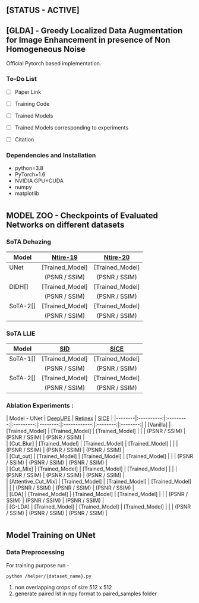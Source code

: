 ## [STATUS - ACTIVE]
## [GLDA] - Greedy Localized Data Augmentation for Image Enhancement in presence of Non Homogeneous Noise 
Official Pytorch based implementation.

### To-Do List  

- [ ] Paper Link
- [ ] Training Code
- [ ] Trained Models
- [ ] Trained Models corresponding to experiments
- [ ] Citation


### Dependencies and Installation

* python=3.8
* PyTorch=1.6
* NVIDIA GPU+CUDA
* numpy
* matplotlib

#
## MODEL ZOO - Checkpoints of Evaluated Networks on different datasets
### SoTA Dehazing
| Model  | [Ntire-19](https://data.vision.ee.ethz.ch/cvl/ntire19//dense-haze/) | [Ntire-20](https://competitions.codalab.org/competitions/22236) | 
|--------|:------------:|:------------:|
| UNet           |  [Trained_Model]         |  [Trained_Model]|
|                |  (PSNR / SSIM)           |  (PSNR / SSIM)  |
| DIDH[]         |  [Trained_Model]         |  [Trained_Model]|
|                |  (PSNR / SSIM)           |  (PSNR / SSIM)  |
| SoTA-2[]       |  [Trained_Model]         |  [Trained_Model]|
|                |  (PSNR / SSIM)           |  (PSNR / SSIM)  | 



### SoTA LLIE
|  Model        |[SID](https://github.com/cchen156/Learning-to-See-in-the-Dark) | [SICE](https://github.com/csjcai/SICE) |
|--------|:------------:|:------------:| 
| SoTA-1[]       |  [Trained_Model]         | [Trained_Model]          | [Trained_Model]   |
|                |  (PSNR / SSIM)           | (PSNR / SSIM)            |   (PSNR / SSIM)   |  
| SoTA-2[]       |  [Trained_Model]         | [Trained_Model]          | [Trained_Model]   |
|                |  (PSNR / SSIM)           | (PSNR / SSIM)            |   (PSNR / SSIM)   |  


### Ablation Experiments : 

| Model - UNet | [DeepUPE](https://github.com/Jia-Research-Lab/DeepUPE) | [Retinex](https://daooshee.github.io/BMVC2018website) | [SICE](https://github.com/csjcai/SICE) |
|--------|:----------:|:---------:|:---------:|:--------:|:------------:|:--------:|:--------:|
| [Vanilla]               |  [Trained_Model]         |  [Trained_Model]        |  [Trained_Model]        |
|                         |  (PSNR / SSIM)           |  (PSNR / SSIM)          |  (PSNR / SSIM)          |  
| [Cut_Blur]              |  [Trained_Model]         |  [Trained_Model]        |  [Trained_Model]        |
|                         |  (PSNR / SSIM)           |  (PSNR / SSIM)          |  (PSNR / SSIM)          |  
| [Cut_out]               |  [Trained_Model]         |  [Trained_Model]        |  [Trained_Model]        |
|                         |  (PSNR / SSIM)           |  (PSNR / SSIM)          |  (PSNR / SSIM)          |  
| [Cut_Mix]               |  [Trained_Model]         |  [Trained_Model]        |  [Trained_Model]        |
|                         |  (PSNR / SSIM)           |  (PSNR / SSIM)          |  (PSNR / SSIM)          |  
| [Attentive_Cut_Mix]     |  [Trained_Model]         |  [Trained_Model]        |  [Trained_Model]        |
|                         |  (PSNR / SSIM)           |  (PSNR / SSIM)          |  (PSNR / SSIM)          |  
| [LDA]                   |  [Trained_Model]         |  [Trained_Model]        |  [Trained_Model]        |
|                         |  (PSNR / SSIM)           |  (PSNR / SSIM)          |  (PSNR / SSIM)          |  
| [G-LDA]                 |  [Trained_Model]         |  [Trained_Model]        |  [Trained_Model]        |
|                         |  (PSNR / SSIM)           |  (PSNR / SSIM)          |  (PSNR / SSIM)          |  


#
## Model Training on UNet

### Data Preprocessing 

For training purpose run -

```shell
python /helper/{dataset_name}.py
```

1. non overlapping crops of size 512 x 512 
2. generate paired lst in npy format to paired_samples folder


